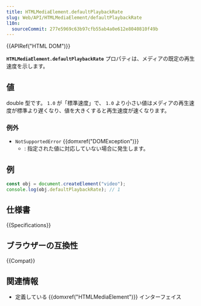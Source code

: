 ```yaml
---
title: HTMLMediaElement.defaultPlaybackRate
slug: Web/API/HTMLMediaElement/defaultPlaybackRate
l10n:
  sourceCommit: 277e5969c63b97cfb55ab4a0e612e8040810f49b
---
```


{{APIRef("HTML DOM")}}

**`HTMLMediaElement.defaultPlaybackRate`** プロパティは、メディアの既定の再生速度を示します。

## 値

double 型です。 `1.0` が「標準速度」で、 `1.0` より小さい値はメディアの再生速度が標準より遅くなり、値を大きくすると再生速度が速くなります。

### 例外

- `NotSupportedError` {{domxref("DOMException")}}
  - : 指定された値に対応していない場合に発生します。

## 例

```js
const obj = document.createElement("video");
console.log(obj.defaultPlaybackRate); // 1
```

## 仕様書

{{Specifications}}

## ブラウザーの互換性

{{Compat}}

## 関連情報

- 定義している {{domxref("HTMLMediaElement")}} インターフェイス
